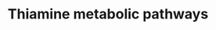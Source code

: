 ---
annotations:
- id: PW:0000136
  parent: classic metabolic pathway
  type: Pathway Ontology
  value: thiamine metabolic pathway
- id: PW:0000033
  parent: classic metabolic pathway
  type: Pathway Ontology
  value: energy metabolic pathway
authors:
- Youssefwalid
- Egonw
- DeSl
- IreneHemel
- MaintBot
- Fehrhart
- Finterly
citedin:
- link: PMC7982796
communities:
- IEM
- RareDiseases
description: Thiamine is absorbed in the form of thiamine or thiamine monophosphate
  and transported through the plasma membrane by thiamine transporter 1 (THTR1) and
  thiamine transporter 2 (THTR2), which are encoded for by the genes SLC19A2 and SLC19A3,
  respectively. Upon cell entrance, thiamine undergoes pyrophosphorylation by thiamine
  pyrophosphokinase (TPK) to thiamine pyrophosphate (TPP). TPP is the active form
  of thiamine and serves as a cofactor of transketolase in the pentose phosphate pathway
  in the cytosol. TPP also functions as a cofactor for pyruvate, ketoglutarate and
  branched chain alpha-keto acid dehydrogenases in the mitochondrion after entrance
  via TPP transporter encoded by SLC25A19. This pathway was inspired by Chapter 15
  (Thiamine Disorders) of the book of Blau (ISBN 3642403360 (978-3642403361)).
last-edited: 2021-11-30
ndex: 66e6d509-8b6a-11eb-9e72-0ac135e8bacf
organisms:
- Homo sapiens
redirect_from:
- /index.php/Pathway:WP4297
- /instance/WP4297
revision: null
schema-jsonld:
- '@context': https://schema.org/
  '@id': https://wikipathways.github.io/pathways/WP4297.html
  '@type': Dataset
  creator:
    '@type': Organization
    name: WikiPathways
  description: Thiamine is absorbed in the form of thiamine or thiamine monophosphate
    and transported through the plasma membrane by thiamine transporter 1 (THTR1)
    and thiamine transporter 2 (THTR2), which are encoded for by the genes SLC19A2
    and SLC19A3, respectively. Upon cell entrance, thiamine undergoes pyrophosphorylation
    by thiamine pyrophosphokinase (TPK) to thiamine pyrophosphate (TPP). TPP is the
    active form of thiamine and serves as a cofactor of transketolase in the pentose
    phosphate pathway in the cytosol. TPP also functions as a cofactor for pyruvate,
    ketoglutarate and branched chain alpha-keto acid dehydrogenases in the mitochondrion
    after entrance via TPP transporter encoded by SLC25A19. This pathway was inspired
    by Chapter 15 (Thiamine Disorders) of the book of Blau (ISBN 3642403360 (978-3642403361)).
  keywords:
  - (SLC19A2)
  - (SLC19A3)
  - (TPP)
  - Acetyl-CoA
  - BCKDK
  - 'Branched chain '
  - Branched chain acylCoAs
  - Branched chain amino acids
  - Citric acid cycle
  - D-Glyceraldehyde 3-phosphate
  - D-Ribose 5-phosphate
  - DHAP
  - DNA
  - E1
  - Glucose 1-phosphate
  - Glucose 6-phosphate
  - Glycerol 3-phosphate
  - OGDH
  - Oxaloacetate
  - 'Pentose '
  - Phospholipid
  - 'Pyruvate '
  - SLC25A19
  - 'Spingolipids '
  - THTR1
  - THTR2
  - TKT
  - TPK1
  - TPP
  - Thiamine monophosphate (TMP)
  - Thiamine pyrophosphate
  - alpha-ketoglutarate
  - citrate
  - 'dehydrogenase '
  - dehydrogenase E1
  - isocitrate
  - 'keto acid '
  - pathway
  - 'phosphate '
  - phospholipids
  - plasmalogens
  - pyruvate
  - serine
  - sphingolipids
  - succinate
  - thiamine
  license: CC0
  name: Thiamine metabolic pathways
seo: CreativeWork
title: Thiamine metabolic pathways
wpid: WP4297
---
